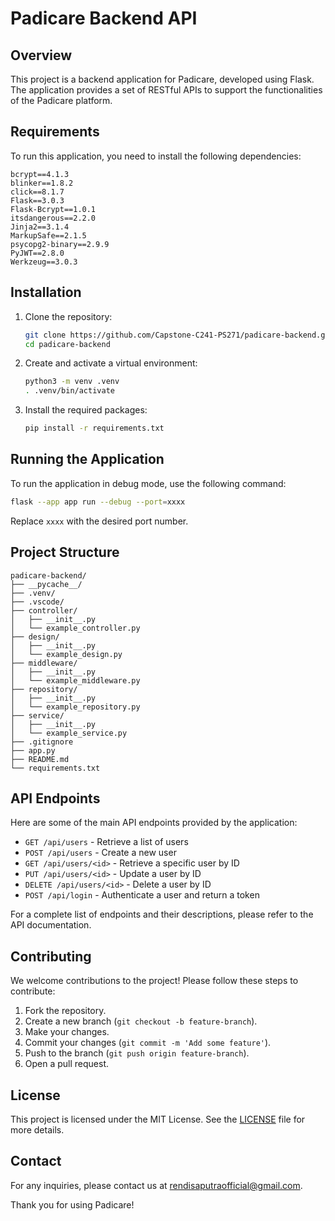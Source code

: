 # Padicare Backend API

## Overview

This project is a backend application for Padicare, developed using Flask. The application provides a set of RESTful APIs to support the functionalities of the Padicare platform.

## Requirements

To run this application, you need to install the following dependencies:

```plaintext
bcrypt==4.1.3
blinker==1.8.2
click==8.1.7
Flask==3.0.3
Flask-Bcrypt==1.0.1
itsdangerous==2.2.0
Jinja2==3.1.4
MarkupSafe==2.1.5
psycopg2-binary==2.9.9
PyJWT==2.8.0
Werkzeug==3.0.3
```

## Installation

1. Clone the repository:

   ```bash
   git clone https://github.com/Capstone-C241-PS271/padicare-backend.git
   cd padicare-backend
   ```

2. Create and activate a virtual environment:

   ```bash
   python3 -m venv .venv
   . .venv/bin/activate
   ```

3. Install the required packages:
   ```bash
   pip install -r requirements.txt
   ```

## Running the Application

To run the application in debug mode, use the following command:

```bash
flask --app app run --debug --port=xxxx
```

Replace `xxxx` with the desired port number.

## Project Structure

```plaintext
padicare-backend/
├── __pycache__/
├── .venv/
├── .vscode/
├── controller/
│   ├── __init__.py
│   └── example_controller.py
├── design/
│   ├── __init__.py
│   └── example_design.py
├── middleware/
│   ├── __init__.py
│   └── example_middleware.py
├── repository/
│   ├── __init__.py
│   └── example_repository.py
├── service/
│   ├── __init__.py
│   └── example_service.py
├── .gitignore
├── app.py
├── README.md
└── requirements.txt
```

## API Endpoints

Here are some of the main API endpoints provided by the application:

- `GET /api/users` - Retrieve a list of users
- `POST /api/users` - Create a new user
- `GET /api/users/<id>` - Retrieve a specific user by ID
- `PUT /api/users/<id>` - Update a user by ID
- `DELETE /api/users/<id>` - Delete a user by ID
- `POST /api/login` - Authenticate a user and return a token

For a complete list of endpoints and their descriptions, please refer to the API documentation.

## Contributing

We welcome contributions to the project! Please follow these steps to contribute:

1. Fork the repository.
2. Create a new branch (`git checkout -b feature-branch`).
3. Make your changes.
4. Commit your changes (`git commit -m 'Add some feature'`).
5. Push to the branch (`git push origin feature-branch`).
6. Open a pull request.

## License

This project is licensed under the MIT License. See the [LICENSE](LICENSE) file for more details.

## Contact

For any inquiries, please contact us at rendisaputraofficial@gmail.com.

Thank you for using Padicare!
